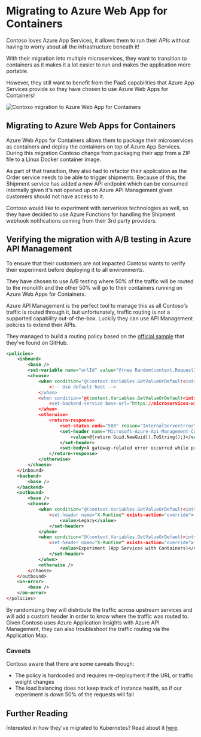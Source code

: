 # Migrating to Azure Web App for Containers

Contoso loves Azure App Services, it allows them to run their APIs without having to worry about all the infrastructure beneath it!

With their migration into multiple microservices, they want to transition to containers as it makes it a lot easier to run and makes the application more portable.

However, they still want to benefit from the PaaS capabilities that Azure App Services provide so they have chosen to use Azure Web Apps for Containers!

![Contoso migration to Azure Web App for Containers](./../media/codito-phase-I.png)

## Migrating to Azure Web Apps for Containers
Azure Web Apps for Containers allows them to package their microservices as containers and deploy the containers on top of Azure App Services. During this migration Contoso change from packaging their app from a ZIP file to a Linux Docker container image.

As part of that transition, they also had to refactor their application as the Order service needs to be able to trigger shipments. Because of this, the Shipment service has added a new API endpoint which can be consumed internally given it's not opened up on Azure API Management given customers should not have access to it.

Contoso would like to experiment with serverless technologies as well, so they have decided to use Azure Functions for handling the Shipment webhook notifications coming from their 3rd party providers.

## Verifying the migration with A/B testing in Azure API Management

To ensure that their customers are not impacted Contoso wants to verify their experiment before deploying it to all environments.

They have chosen to use A/B testing where 50% of the traffic will be routed to the monolith and the other 50% will go to their containers running on Azure Web Apps for Containers.

Azure API Management is the perfect tool to manage this as all Contoso's traffic is routed through it, but unfortunately, traffic routing is not a supported capability out-of-the-box. Luckily they can use API Management policies to extend their APIs.

They managed to build a routing policy based on the [official sample](https://github.com/Azure/api-management-policy-snippets/blob/master/examples/Random%20load%20balancer.policy.xml) that they've found on GitHub.

```xml
<policies>
    <inbound>
        <base />
        <set-variable name="urlId" value="@(new Random(context.RequestId.GetHashCode()).Next(1, 3))" />
        <choose>
            <when condition="@(context.Variables.GetValueOrDefault<int>("urlId") == 1)">
                <!-- Use default host -->
            </when>
            <when condition="@(context.Variables.GetValueOrDefault<int>("urlId") == 2)">
                <set-backend-service base-url="https://microservices-with-apim-services-products.azurewebsites.net" />
            </when>
            <otherwise>
                <return-response>
                    <set-status code="500" reason="InternalServerError" />
                    <set-header name="Microsoft-Azure-Api-Management-Correlation-Id" exists-action="override">
                        <value>@{return Guid.NewGuid().ToString();}</value>
                    </set-header>
                    <set-body>A gateway-related error occurred while processing the request.</set-body>
                </return-response>
            </otherwise>
        </choose>
    </inbound>
    <backend>
        <base />
    </backend>
    <outbound>
        <base />
        <choose>
            <when condition="@(context.Variables.GetValueOrDefault<int>("urlId") == 1)">
                <set-header name="X-Runtime" exists-action="override">
                    <value>Legacy</value>
                </set-header>
            </when>
            <when condition="@(context.Variables.GetValueOrDefault<int>("urlId") == 2)">
                <set-header name="X-Runtime" exists-action="override">
                    <value>Experiment (App Services with Containers)</value>
                </set-header>
            </when>
            <otherwise />
        </choose>
    </outbound>
    <on-error>
        <base />
    </on-error>
</policies>
```

By randomizing they will distribute the traffic across upstream services and will add a custom header in order to know where the traffic was routed to. Given Contoso uses Azure Application Insights with Azure API Management, they can also troubleshoot the traffic routing via the Application Map.

### Caveats

Contoso aware that there are some caveats though:

- The policy is hardcoded and requires re-deployment if the URL or traffic weight changes
- The load balancing does not keep track of instance health, so if our experiment is down 50% of the requests will fail

## Further Reading

Interested in how they've migrated to Kubernetes? Read about it [here](./migrating-to-kubernetes.md).